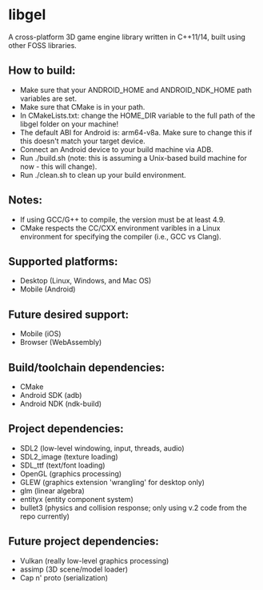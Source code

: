 # libgel
A cross-platform 3D game engine library written in C++11/14, built using other FOSS libraries.

How to build:
-------------
* Make sure that your ANDROID_HOME and ANDROID_NDK_HOME path variables are set.
* Make sure that CMake is in your path.
* In CMakeLists.txt: change the HOME_DIR variable to the full path of the libgel folder on your machine!
* The default ABI for Android is: arm64-v8a. Make sure to change this if this doesn't match your target device.
* Connect an Android device to your build machine via ADB.
* Run ./build.sh (note: this is assuming a Unix-based build machine for now - this will change).
* Run ./clean.sh to clean up your build environment.

Notes:
------
* If using GCC/G++ to compile, the version must be at least 4.9.
* CMake respects the CC/CXX environment varibles in a Linux environment for specifying the compiler (i.e., GCC vs Clang).

Supported platforms:
--------------------
* Desktop (Linux, Windows, and Mac OS)
* Mobile (Android)

Future desired support:
-----------------------
* Mobile (iOS)
* Browser (WebAssembly)

Build/toolchain dependencies:
-----------------------------
* CMake
* Android SDK (adb)
* Android NDK (ndk-build)

Project dependencies:
---------------------
* SDL2 (low-level windowing, input, threads, audio)
* SDL2_image (texture loading)
* SDL_ttf (text/font loading)
* OpenGL (graphics processing)
* GLEW (graphics extension 'wrangling' for desktop only)
* glm (linear algebra)
* entityx (entity component system)
* bullet3 (physics and collision response; only using v.2 code from the repo currently)

Future project dependencies:
----------------------------
* Vulkan (really low-level graphics processing)
* assimp (3D scene/model loader)
* Cap n' proto (serialization)

